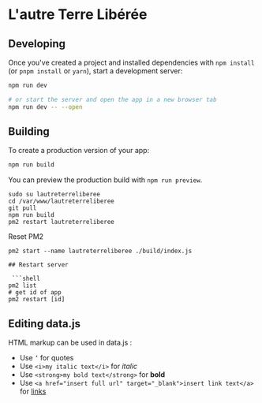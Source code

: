 # L'autre Terre Libérée

## Developing

Once you've created a project and installed dependencies with `npm install` (or `pnpm install` or `yarn`), start a development server:

```bash
npm run dev

# or start the server and open the app in a new browser tab
npm run dev -- --open
```

## Building

To create a production version of your app:

```bash
npm run build
```

You can preview the production build with `npm run preview`.

```shell
sudo su lautreterreliberee
cd /var/www/lautreterreliberee
git pull
npm run build
pm2 restart lautreterreliberee
```

Reset PM2

```shell
pm2 start --name lautreterreliberee ./build/index.js 

## Restart server

 ```shell
pm2 list
# get id of app
pm2 restart [id]
```

## Editing data.js

HTML markup can be used in data.js :

- Use `’` for quotes
- Use `<i>my italic text</i>` for *italic*
- Use `<strong>my bold text</strong>` for **bold**
- Use `<a href="insert full url" target="_blank">insert link text</a>` for [links](https://lautreterreliberee.fr)